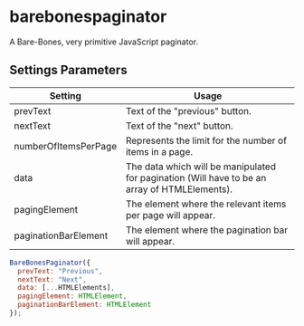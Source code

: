 # barebonespaginator
A Bare-Bones, very primitive JavaScript paginator.

## Settings Parameters
Setting | Usage
------------ | -------------
prevText | Text of the "previous" button.
nextText | Text of the "next" button.
numberOfItemsPerPage | Represents the limit for the number of items in a page.
data | The data which will be manipulated for pagination (Will have to be an array of HTMLElements).
pagingElement | The element where the relevant items per page will appear.
paginationBarElement | The element where the pagination bar will appear.

```javascript
BareBonesPaginator({
  prevText: "Previous",
  nextText: "Next",
  data: [...HTMLElements],
  pagingElement: HTMLElement,
  paginationBarElement: HTMLElement
});
```
